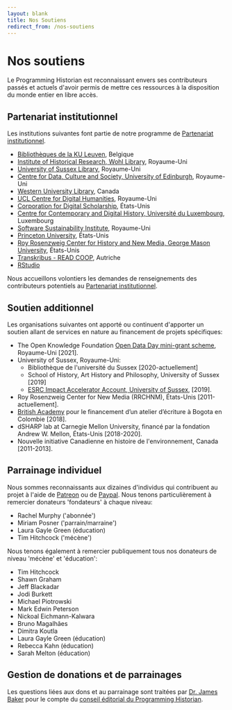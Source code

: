 ```yaml
---
layout: blank
title: Nos Soutiens
redirect_from: /nos-soutiens
---
```


# Nos soutiens

Le Programming Historian est reconnaissant envers ses contributeurs passés et actuels d'avoir permis de mettre ces ressources à la disposition du monde entier en libre accès.

## Partenariat institutionnel
Les institutions suivantes font partie de notre programme de [Partenariat institutionnel](pi).

- [Bibliothèques de la KU Leuven](https://bib.kuleuven.be/), Belgique
- [Institute of Historical Research, Wohl Library](https://www.history.ac.uk/library), Royaume-Uni
- [University of Sussex Library](https://www.sussex.ac.uk/library/), Royaume-Uni
- [Centre for Data, Culture and Society, University of Edinburgh](https://www.cdcs.ed.ac.uk/), Royaume-Uni
- [Western University Library](https://www.lib.uwo.ca/), Canada
- [UCL Centre for Digital Humanities](https://www.ucl.ac.uk/digital-humanities/), Royaume-Uni
- [Corporation for Digital Scholarship](https://digitalscholar.org/), États-Unis
- [Centre for Contemporary and Digital History, Université du Luxembourg](https://www.c2dh.uni.lu/), Luxembourg
- [Software Sustainability Institute](https://www.software.ac.uk/), Royaume-Uni
- [Princeton University](https://www.princeton.edu/), États-Unis
- [Roy Rosenzweig Center for History and New Media, George Mason University](https://rrchnm.org/), États-Unis
- [Transkribus - READ COOP](https://readcoop.eu/), Autriche
- [RStudio](https://rstudio.com/)

Nous accueillons volontiers les demandes de renseignements des contributeurs potentiels au [Partenariat institutionnel](pi).

## Soutien additionnel

Les organisations suivantes ont apporté ou continuent d'apporter un soutien allant de services en nature au financement de projets spécifiques:

- The Open Knowledge Foundation [Open Data Day mini-grant scheme](https://blog.okfn.org/2021/02/12/meet-the-organisations-receiving-open-data-day-2021-mini-grants/), Royaume-Uni [2021].
- University of Sussex, Royaume-Uni:
    - Bibliothèque de l'université du Sussex [2020-actuellement]
    - School of History, Art History and Philosophy, University of Sussex [2019]
    - [ESRC Impact Accelerator Account, University of Sussex](http://www.sussex.ac.uk/staff/research/rqi/rqi_information_and_support/rqi_impact_funding/if-esrciaa/), [2019].
- Roy Rosenzweig Center for New Media (RRCHNM), États-Unis [2011-actuellement]. 
- [British Academy](https://www.thebritishacademy.ac.uk/projects/writing-workshops-2018-digital-humanities/) pour le financement d’un atelier d’écriture à Bogota en Colombie [2018].
- dSHARP lab at Carnegie Mellon University, financé par la fondation Andrew W. Mellon, États-Unis [2018-2020].
- Nouvelle initiative Canadienne en histoire de l'environnement, Canada [2011-2013].

## Parrainage individuel

Nous sommes reconnaissants aux dizaines d'individus qui contribuent au projet à l'aide de [Patreon](https://www.patreon.com/theprogramminghistorian) ou de [Paypal](https://www.paypal.com/cgi-bin/webscr?cmd=_s-xclick&hosted_button_id=7BGHUZRVS4LYL&source=url). Nous tenons particulièrement à remercier donateurs 'fondateurs' à chaque niveau:

- Rachel Murphy ('abonnée')
- Miriam Posner ('parrain/marraine')
- Laura Gayle Green (éducation)
- Tim Hitchcock ('mécène')

Nous tenons également à remercier publiquement tous nos donateurs de niveau 'mécène' et 'éducation':

- Tim Hitchcock
- Shawn Graham
- Jeff Blackadar
- Jodi Burkett
- Michael Piotrowski
- Mark Edwin Peterson
- Nickoal Eichmann-Kalwara
- Bruno Magalhães
- Dimitra Koutla
- Laura Gayle Green (éducation)
- Rebecca Kahn (éducation)
- Sarah Melton (éducation)

## Gestion de donations et de parrainages

Les questions liées aux dons et au parrainage sont traitées par [Dr. James Baker](https://github.com/drjwbaker) pour le compte du [conseil éditorial du Programming Historian](/fr/equipe-projet).
